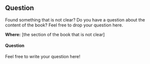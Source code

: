 Question
--------

Found something that is not clear? Do you have a question about the content of the book? Feel free to drop your question here.

**Where:** [the section of the book that is not clear]

#### Question

Feel free to write your question here!
